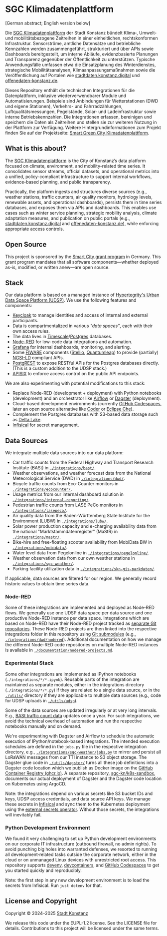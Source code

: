 # SGC Klimadatenplattform

[German abstract; English version below]

Die [SGC Klimadatenplattform](https://smart-green-city-konstanz.de/klimadatenplattform) der Stadt Konstanz bündelt Klima‑, Umwelt‑ und mobilitätsbezogene Zeitreihen in einer einheitlichen, rechtskonformen Infrastruktur. Sensorströme, amtliche Datensätze und betriebliche Kennzahlen werden zusammengeführt, strukturiert und über APIs sowie Dashboards bereitgestellt, um interne Abläufe, evidenzbasierte Planungen und Transparenz gegenüber der Öffentlichkeit zu unterstützen. Typische Anwendungsfälle umfassen etwa die Einsatzplanung des Winterdienstes, strategische Mobilitätsanalysen, Klimaanpassungsmaßnahmen sowie die Veröffentlichung auf Portalen wie [stadtdaten.konstanz.digital](https://stadtdaten.konstanz.digital/) und [offenedaten-konstanz.de](https://offenedaten-konstanz.de/).

Dieses Repository enthält die technischen Integrationen für die Datenplattform, inklusive wiederverwendbarer Module und Automatisierungen. Beispiele sind Anbindungen für Wetterstationen (DWD und eigene Stationen), Verkehrs- und Fahrradzählungen, Luftqualitätsmessungen, Pegelstände, Solar‑ und Ladeinfrastruktur sowie interne Betriebskennzahlen. Die Integrationen erfassen, bereinigen und speichern die Daten als Zeitreihen und stellen sie zur weiteren Nutzung in der Plattform zur Verfügung. Weitere Hintergrundinformationen zum Projekt finden Sie auf der Projektseite: [Smart Green City Klimadatenplattform](https://smart-green-city-konstanz.de/klimadatenplattform).

## What is this about?

The [SGC Klimadatenplattform](https://smart-green-city-konstanz.de/klimadatenplattform) is the City of Konstanz’s data platform focused on climate, environment, and mobility-related time series. It consolidates sensor streams, official datasets, and operational metrics into a unified, policy-compliant infrastructure to support internal workflows, evidence-based planning, and public transparency.

Practically, the platform ingests and structures diverse sources (e.g., weather stations, traffic counters, air quality monitors, hydrology levels, renewable assets, and operational dashboards), persists them in time series databases, and exposes them via APIs and dashboards. This enables use cases such as winter service planning, strategic mobility analysis, climate adaptation measures, and publication on public portals (e.g., [stadtdaten.konstanz.digital](https://stadtdaten.konstanz.digital/) and [offenedaten-konstanz.de](https://offenedaten-konstanz.de/)), while enforcing appropriate access controls.

## Open Source

This project is sponsored by the [Smart City grant program](https://www.smart-city-dialog.de/ueber-uns/modellprojekte-smart-cities) in Germany.
This grant program mandates that all software components—whether deployed as-is, modified, or written anew—are open source.

## Stack

Our data platform is based on a managed instance of [Hypertegrity's Urban Data Space Platform (UDSP)](https://www.hypertegrity.de/urban-data-space-platform/).
We use the following features and components:
- [Keycloak](https://www.keycloak.org/) to manage identities and access of internal and external participants. 
- Data is compartmentalized in various *"data spaces"*, each with their own access rules.
- The data lives in [Timescale](https://github.com/timescale/timescaledb)/[Postgres](https://www.postgresql.org/) databases.
- [Node-RED](https://nodered.org/) for low-code data integrations and automation.
- [Grafana](https://grafana.com/) for internal dashboards, monitoring, and alerting.
- Some [FIWARE](https://www.fiware.org/) components ([Stellio](https://stellio.readthedocs.io), [Quantumleap](https://quantumleap.readthedocs.io)) to provide (partially) [NGSI-LD](https://ngsild.org/) compliant APIs.
- [PostgREST](https://docs.postgrest.org/) to expose RESTful APIs for the Postgres databases directly. (This is a custom addition to the UDSP stack.)
- [APISIX](https://apisix.apache.org/) to enforce access control on the public API endpoints.

We are also experimenting with potential modifications to this stack:
- Replace Node-RED (development + deployment) with Python notebooks (development) and an orchestrator like [Airflow](https://airflow.apache.org/) or [Dagster](https://dagster.io/) (deployment).
- Cloud-based development environments (currently [GitHub Codespaces](https://github.com/features/codespaces), later an open source alternative like [Coder](https://coder.com/) or [Eclipse Che](https://eclipse.dev/che/)).
- Complement the Postgres databases with S3-based data storage such as [Delta Lake](https://delta.io/).
- [Infisical](https://infisical.com/) for secret management.

## Data Sources

We integrate multiple data sources into our data platform:

- Car traffic counts from the Federal Highway and Transport Research Institute (BASt) in [`./integrations/bast/`](./integrations/bast/).
- Weather observations, and weather forecast data from the National Meteorological Service (DWD) in [`./integrations/dwd/`](./integrations/dwd/).
- Bicycle traffic counts from Eco-Counter monitors in [`./integrations/ecocounter/`](./integrations/ecocounter/).
- Usage metrics from our internal dashboard solution in [`./integrations/internal-reporting/`](./integrations/internal-reporting).
- Pedestrian traffic counts from LASE PeCo monitors in [`./integrations/lasepeco/`](./integrations/lasepeco/).
- Air quality data from the Baden-Württemberg State Institute for the Environment (LUBW) in [`./integrations/lubw/`](./integrations/lubw/).
- Solar power production capacity and e-charging availability data from
  the national "Marktstammdatenregister" (MaStR) in
  [`./integrations/mastr/`](./integrations/mastr/).
- Bike-hire and free-floating scooter availability from MobiData BW in [`./integrations/mobidata/`](./integrations/mobidata/).
- Water level data from Pegelonline in [`./integrations/pegelonline/`](./integrations/pegelonline/).
- Weather observation data from our own weather stations in [`./integrations/sgc-weather/`](./integrations/sgc-weather/).
- Parking facility utilization data in [`./integrations/skn-gis-parkdaten/`](./integrations/skn-gis-parkdaten/).

If applicable, data sources are filtered for our region. We generally record historic values to obtain time series data.

### Node-RED

Some of these integrations are implemented and deployed as Node-RED flows. We generally use one UDSP data space per data source and one productive Node-RED instance per data space. Integrations which are based on Node-RED have their Node-RED project tracked as [separate Git repositories](https://github.com/orgs/sgc-kn/repositories?q=node-red-project). These Node-RED projects are then linked into the respective integrations folder in this repository using [Git submodules](https://git-scm.com/book/en/v2/Git-Tools-Submodules) (e.g., [`./integrations/dwd/nodered`](./integrations/dwd/nodered)). Additional documentation on how we manage the different Node-RED code repositories on multiple Node-RED instances is available in [`./documentation/nodered-projects.md`](./documentation/nodered-projects.md).

### Experimental Stack

Some other integrations are implemented as IPython notebooks (`./integrations/*/*.ipynb`). Reusable parts of the integration are maintained as separate modules, either in the integrations directory (`./integrations/*/*.py`) if they are related to a single data source, or in the [`./utils/`](./utils/) directory if they are applicable to multiple data sources (e.g., code for UDSP uploads in [`./utils/udsp`](./utils/udsp/)).

Some of the data sources are updated irregularly or at very long intervals. E.g., [BASt traffic count data](./integrations/bast/) updates once a year. For such integrations, we avoid the technical overhead of automation and run the respective notebooks manually and on demand.

We're experimenting with Dagster and Airflow to schedule the automatic execution of IPython/notebook-based integrations. The intended execution schedules are defined in the `jobs.py` file in the respective integration directory, e.g., [`./integrations/sgc-weather/jobs.py`](./integrations/sgc-weather/jobs.py) to mirror and persist all LoRaWAN messages from our TTI instance to S3 object storage. The Dagster glue code in [`./utils/dagster/`](./utils/dagster/) turns all these job definitions into a Dagster code location which we publish as Docker image on the [GitHub Container Registry (ghcr.io)](https://github.com/sgc-kn/platform/pkgs/container/platform).
A separate repository, [sgc-kn/k8s-sandbox](https://github.com/sgc-kn/k8s-sandbox), documents our actual deployment of Dagster and the Dagster code location on Kubernetes using ArgoCD.

Note: the integrations depend on various secrets like S3 bucket IDs and keys, UDSP access credentials, and data source API keys. We manage these secrets in [Infisical](https://infisical.com/) and sync them to the Kubernetes deployment using the [external secrets operator](https://external-secrets.io). Without those secrets, the integrations will inevitably fail.

### Python Development Environment

We found it very challenging to set up Python development environments on our corporate IT infrastructure (outbound firewall, no admin rights).
To avoid punching big holes into warranted defenses, we resorted to running all development‑related tasks outside the corporate network, either in the cloud or on unmanaged Linux devices with unrestricted root access. This repository supports [devenv](https://devenv.sh/), [devcontainers](https://containers.dev/), and [GitHub Codespaces](https://github.com/features/codespaces) to get you started quickly and reproducibly.

Note: the first step in any new development environment is to load the secrets from Infisical. Run `just dotenv` for that.

## License and Copyright

Copyright © 2024–2025 [Stadt Konstanz](https://www.konstanz.de)

We release this code under the EUPL-1.2 license. See the LICENSE file
for details. Contributions to this project will be licensed under the same
terms.
